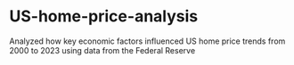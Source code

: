 # US-home-price-analysis
Analyzed how key economic factors influenced US home price trends from 2000 to 2023 using data from the Federal Reserve
